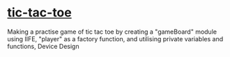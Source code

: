 # [tic-tac-toe](https://rahuldangeofficial.github.io/tic-tac-toe/)

Making a practise game of tic tac toe by creating a "gameBoard" module using IIFE, "player" as a factory function, and utilising private variables and functions, Device Design
